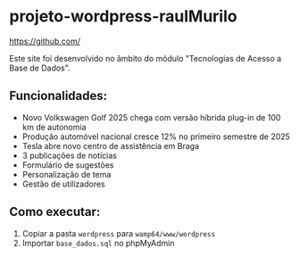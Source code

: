 # projeto-wordpress-raulMurilo

https://github.com/

Este site foi desenvolvido no âmbito do módulo "Tecnologias de Acesso a Base de Dados".

## Funcionalidades:

- Novo Volkswagen Golf 2025 chega com versão híbrida plug-in de 100 km de autonomia
- Produção automóvel nacional cresce 12% no primeiro semestre de 2025
- Tesla abre novo centro de assistência em Braga
- 3 publicações de notícias
- Formulário de sugestões
- Personalização de tema
- Gestão de utilizadores

## Como executar:

1. Copiar a pasta `wordpress` para `wamp64/www/wordpress`
2. Importar `base_dados.sql` no phpMyAdmin
